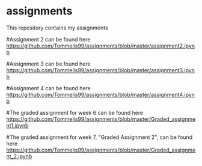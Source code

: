 # assignments
This repository contains my assignments

#Assignment 2 can be found here https://github.com/Tommelis99/assignments/blob/master/assignment2.ipynb

#Assignment 3 can be found here https://github.com/Tommelis99/assignments/blob/master/assignment3.ipynb

#Assignment 4 can be found here https://github.com/Tommelis99/assignments/blob/master/assignment4.ipynb

#The graded assignment for week 6 can be found here https://github.com/Tommelis99/assignments/blob/master/Graded_assignment1.ipynb

#The graded assignment for week 7, "Graded Assignment 2", can be found here https://github.com/Tommelis99/assignments/blob/master/Graded_assignment_2.ipynb
